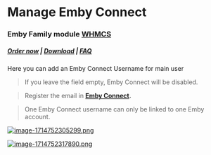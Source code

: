 # Manage Emby Connect

### Emby Family module **[WHMCS](https://puqcloud.com/link.php?id=77)** 

#####  [Order now](https://puqcloud.com/whmcs-module-emby-family.php) | [Download](https://download.puqcloud.com/WHMCS/servers/PUQ_WHMCS-Emby-Family/) | [FAQ](https://faq.puqcloud.com/)

Here you can add an Emby Connect Username for main user

>If you leave the field empty, Emby Connect will be disabled.

>Register the email in **[Emby Connect](https://emby.media/connect.html).** 

>One Emby Connect username can only be linked to one Emby account.

[![image-1714752305299.png](https://doc.puq.info/uploads/images/gallery/2024-05/scaled-1680-/image-1714752305299.png)](https://doc.puq.info/uploads/images/gallery/2024-05/image-1714752305299.png)

[![image-1714752317890.png](https://doc.puq.info/uploads/images/gallery/2024-05/scaled-1680-/image-1714752317890.png)](https://doc.puq.info/uploads/images/gallery/2024-05/image-1714752317890.png)